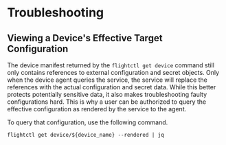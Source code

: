 # Troubleshooting

## Viewing a Device's Effective Target Configuration

The device manifest returned by the `flightctl get device` command still only contains references to external configuration and secret objects. Only when the device agent queries the service, the service will replace the references with the actual configuration and secret data. While this better protects potentially sensitive data, it also makes troubleshooting faulty configurations hard. This is why a user can be authorized to query the effective configuration as rendered by the service to the agent.

To query that configuration, use the following command.

```console
flightctl get device/${device_name} --rendered | jq
```
